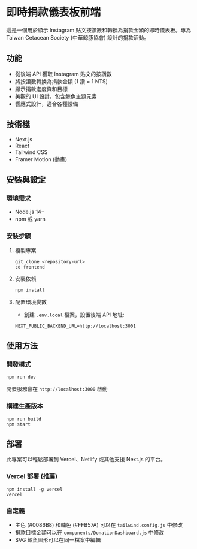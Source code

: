 # 即時捐款儀表板前端

這是一個用於顯示 Instagram 貼文按讚數和轉換為捐款金額的即時儀表板。專為 Taiwan Cetacean Society (中華鯨豚協會) 設計的捐款活動。

## 功能

- 從後端 API 獲取 Instagram 貼文的按讚數
- 將按讚數轉換為捐款金額 (1 讚 = 1 NT$)
- 顯示捐款進度條和目標
- 美觀的 UI 設計，包含鯨魚主題元素
- 響應式設計，適合各種設備

## 技術棧

- Next.js
- React
- Tailwind CSS
- Framer Motion (動畫)

## 安裝與設定

### 環境需求

- Node.js 14+
- npm 或 yarn

### 安裝步驟

1. 複製專案
   ```
   git clone <repository-url>
   cd frontend
   ```

2. 安裝依賴
   ```
   npm install
   ```

3. 配置環境變數
   - 創建 `.env.local` 檔案，設置後端 API 地址:
   ```
   NEXT_PUBLIC_BACKEND_URL=http://localhost:3001
   ```

## 使用方法

### 開發模式

```
npm run dev
```

開發服務會在 `http://localhost:3000` 啟動

### 構建生產版本

```
npm run build
npm start
```

## 部署

此專案可以輕鬆部署到 Vercel、Netlify 或其他支援 Next.js 的平台。

### Vercel 部署 (推薦)

```
npm install -g vercel
vercel
```

### 自定義

- 主色 (#0086B8) 和輔色 (#FFB57A) 可以在 `tailwind.config.js` 中修改
- 捐款目標金額可以在 `components/DonationDashboard.js` 中修改
- SVG 鯨魚圖形可以在同一檔案中編輯 